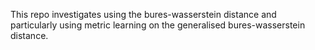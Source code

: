 This repo investigates using the bures-wasserstein distance and particularly using metric learning on the generalised bures-wasserstein distance.
